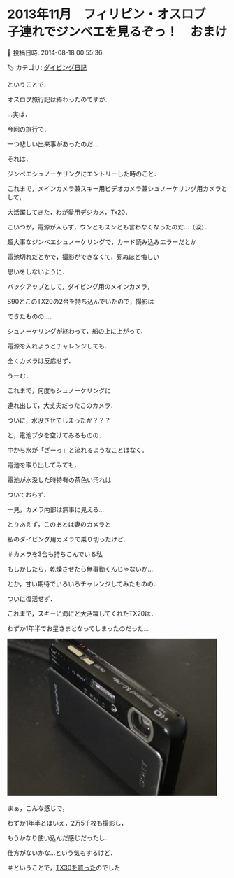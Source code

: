 # 2013年11月　フィリピン・オスロブ　子連れでジンベエを見るぞっ！　おまけ

📅 投稿日時: 2014-08-18 00:55:36

🏷️ カテゴリ: [ダイビング日記](ce3a7a8d424d112fce83ee85c81a0e344.md)

ということで．


オスロブ旅行記は終わったのですが．





…実は．


今回の旅行で．


一つ悲しい出来事があったのだ…





それは．


ジンベエシュノーケリングにエントリーした時のこと．





これまで，メインカメラ兼スキー用ビデオカメラ兼シュノーケリング用カメラとして，


大活躍してきた，[わが愛用デジカメ，Tx20](ecf2754342d380ea1db09caa20d935657.md)．


こいつが，電源が入らず，ウンともスンとも言わなくなったのだ…（涙）．





超大事なジンベエシュノーケリングで，カード読み込みエラーだとか


電池切れだとかで，撮影ができなくて，死ぬほど悔しい


思いをしないように．


バックアップとして，ダイビング用のメインカメラ，


S90とこのTX20の2台を持ち込んでいたので，撮影は


できたものの…．





シュノーケリングが終わって，船の上に上がって，


電源を入れようとチャレンジしても．


全くカメラは反応せず．





うーむ．


これまで，何度もシュノーケリングに


連れ出して，大丈夫だったこのカメラ．


ついに，水没させてしまったか？？？





と，電池ブタを空けてみるものの．


中から水が「ざーっ」と流れるようなことはなく．


電池を取り出してみても，


電池が水没した時特有の茶色い汚れは


ついておらず．


一見，カメラ内部は無事に見える…





とりあえず，このあとは妻のカメラと


私のダイビング用カメラで乗り切ったけど．


＃カメラを3台も持ちこんでいる私





もしかしたら，乾燥させたら無事動くんじゃないか…


とか，甘い期待でいろいろチャレンジしてみたものの．


ついに復活せず．





これまで，スキーに海にと大活躍してくれたTX20は．


わずか1年半でお星さまとなってしまったのだった…




![6be8b5b7dc6937c91dc50be38c6c5ac5.jpg](images/6be8b5b7dc6937c91dc50be38c6c5ac5.jpg)




まぁ，こんな感じで，


わずか1年半とはいえ，2万5千枚も撮影し，


もうかなり使い込んだ感じだったし．


仕方がないかな…という気もするけど．





＃ということで，[TX30を買った](e9d0187dffefa89fa8f4f8a86c24c0a22.md)のでした
